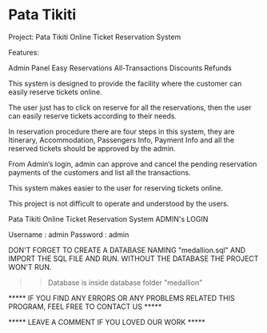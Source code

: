 # Pata Tikiti
Project: Pata Tikiti Online Ticket Reservation System

Features:

Admin Panel
Easy Reservations
All-Transactions
Discounts
Refunds


This system is designed to provide the facility where the customer can easily reserve tickets online. 

The user just has to click on reserve for all the reservations, then the user can easily reserve tickets according to their needs. 

In reservation procedure there are four steps in this system, they are Itinerary, Accommodation, Passengers Info, Payment Info and all the reserved tickets should be approved by the admin. 

From Admin’s login, admin can approve and cancel the pending reservation payments of the customers and list all the transactions. 

This system makes easier to the user for reserving tickets online. 

This project is not difficult to operate and understood by the users.

Pata Tikiti Online Ticket Reservation System
ADMIN's LOGIN 

Username : admin
Password : admin


DON'T FORGET TO CREATE A DATABASE NAMING "medallion.sql" AND IMPORT THE SQL FILE AND RUN.
WITHOUT THE DATABASE THE PROJECT WON'T RUN.

>>Database is inside database folder "medallion"

***** IF YOU FIND ANY ERRORS OR ANY PROBLEMS RELATED THIS PROGRAM, FEEL FREE TO CONTACT US *****  


***** LEAVE A COMMENT IF YOU LOVED OUR WORK *****
